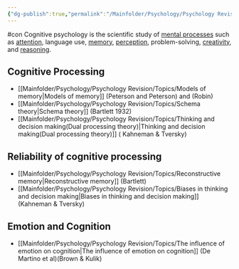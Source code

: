 ```yaml
---
{"dg-publish":true,"permalink":"/Mainfolder/Psychology/Psychology Revision/Topics/Cognitive Psychology/"}
---
```


#con 
Cognitive psychology is the scientific study of [mental processes](https://www.bing.com/ck/a?!&&p=3a3fcde9f8902b19JmltdHM9MTY5NDkwODgwMCZpZ3VpZD0wNzRiMmFjNS0wN2VkLTZlYzgtMTRiZS0zOTQ3MDZlNTZmZGEmaW5zaWQ9NTU4OA&ptn=3&hsh=3&fclid=074b2ac5-07ed-6ec8-14be-394706e56fda&u=a1L3NlYXJjaD9xPU1lbnRhbCUyMHByb2Nlc3MlMjB3aWtpcGVkaWEmZm9ybT1XSUtJUkU&ntb=1) such as [attention](https://www.bing.com/ck/a?!&&p=37ecaad645c7b7d2JmltdHM9MTY5NDkwODgwMCZpZ3VpZD0wNzRiMmFjNS0wN2VkLTZlYzgtMTRiZS0zOTQ3MDZlNTZmZGEmaW5zaWQ9NTU4OQ&ptn=3&hsh=3&fclid=074b2ac5-07ed-6ec8-14be-394706e56fda&u=a1L3NlYXJjaD9xPUF0dGVudGlvbiUyMHdpa2lwZWRpYSZmb3JtPVdJS0lSRQ&ntb=1), language use, [memory](https://www.bing.com/ck/a?!&&p=891345f77479ce0dJmltdHM9MTY5NDkwODgwMCZpZ3VpZD0wNzRiMmFjNS0wN2VkLTZlYzgtMTRiZS0zOTQ3MDZlNTZmZGEmaW5zaWQ9NTU5MA&ptn=3&hsh=3&fclid=074b2ac5-07ed-6ec8-14be-394706e56fda&u=a1L3NlYXJjaD9xPU1lbW9yeSUyMHdpa2lwZWRpYSZmb3JtPVdJS0lSRQ&ntb=1), [perception](https://www.bing.com/ck/a?!&&p=9eb3277fc99b044aJmltdHM9MTY5NDkwODgwMCZpZ3VpZD0wNzRiMmFjNS0wN2VkLTZlYzgtMTRiZS0zOTQ3MDZlNTZmZGEmaW5zaWQ9NTU5MQ&ptn=3&hsh=3&fclid=074b2ac5-07ed-6ec8-14be-394706e56fda&u=a1L3NlYXJjaD9xPVBlcmNlcHRpb24lMjB3aWtpcGVkaWEmZm9ybT1XSUtJUkU&ntb=1), problem-solving, [creativity](https://www.bing.com/ck/a?!&&p=5757286301f3aa16JmltdHM9MTY5NDkwODgwMCZpZ3VpZD0wNzRiMmFjNS0wN2VkLTZlYzgtMTRiZS0zOTQ3MDZlNTZmZGEmaW5zaWQ9NTU5Mg&ptn=3&hsh=3&fclid=074b2ac5-07ed-6ec8-14be-394706e56fda&u=a1L3NlYXJjaD9xPUNyZWF0aXZpdHklMjB3aWtpcGVkaWEmZm9ybT1XSUtJUkU&ntb=1), and [reasoning](https://www.bing.com/ck/a?!&&p=9aaa865bb456bbddJmltdHM9MTY5NDkwODgwMCZpZ3VpZD0wNzRiMmFjNS0wN2VkLTZlYzgtMTRiZS0zOTQ3MDZlNTZmZGEmaW5zaWQ9NTU5Mw&ptn=3&hsh=3&fclid=074b2ac5-07ed-6ec8-14be-394706e56fda&u=a1L3NlYXJjaD9xPVJlYXNvbiUyMHdpa2lwZWRpYSZmb3JtPVdJS0lSRQ&ntb=1).
## Cognitive Processing
-   [[Mainfolder/Psychology/Psychology Revision/Topics/Models of memory\|Models of memory]] (Peterson and Peterson) and (Robin)
-   ﻿﻿[[Mainfolder/Psychology/Psychology Revision/Topics/Schema theory\|Schema theory]] (Bartlett 1932)
-   ﻿﻿[[Mainfolder/Psychology/Psychology Revision/Topics/Thinking and decision making(Dual processing theory)\|Thinking and decision making(Dual processing theory)]] ( Kahneman & Tversky)
## Reliability of cognitive processing 
-   ﻿﻿[[Mainfolder/Psychology/Psychology Revision/Topics/Reconstructive memory\|Reconstructive memory]] (Bartlett)
-   ﻿﻿[[Mainfolder/Psychology/Psychology Revision/Topics/Biases in thinking and decision making\|Biases in thinking and decision making]] (Kahneman & Tversky)
## Emotion and Cognition
-   ﻿﻿[[Mainfolder/Psychology/Psychology Revision/Topics/The influence of emotion on cognition\|The influence of emotion on cognition]] (De Martino et al)(Brown & Kulik)

